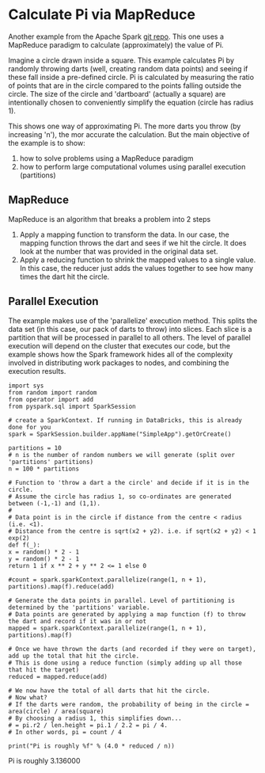 Calculate Pi via MapReduce
==========================

Another example from the Apache Spark [git
repo](https://github.com/apache/spark/blob/master/examples/src/main/python/pi.py).
This one uses a MapReduce paradigm to calculate (approximately) the
value of Pi.

Imagine a circle drawn inside a square. This example calculates Pi by
randomly throwing darts (well, creating random data points) and seeing
if these fall inside a pre-defined circle. Pi is calculated by measuring
the ratio of points that are in the circle compared to the points
falling outside the circle. The size of the circle and 'dartboard'
(actually a square) are intentionally chosen to conveniently simplify
the equation (circle has radius 1).

This shows one way of approximating Pi. The more darts you throw (by
increasing 'n'), the mor accurate the calculation. But the main
objective of the example is to show:

1.  how to solve problems using a MapReduce paradigm
2.  how to perform large computational volumes using parallel execution
    (partitions)

MapReduce
---------

MapReduce is an algorithm that breaks a problem into 2 steps

1.  Apply a mapping function to transform the data. In our case, the
    mapping function throws the dart and sees if we hit the circle. It
    does look at the number that was provided in the original data set.
2.  Apply a reducing function to shrink the mapped values to a single
    value. In this case, the reducer just adds the values together to
    see how many times the dart hit the circle.

Parallel Execution
------------------

The example makes use of the 'parallelize' execution method. This splits
the data set (in this case, our pack of darts to throw) into slices.
Each slice is a partition that will be processed in parallel to all
others. The level of parallel execution will depend on the cluster that
executes our code, but the example shows how the Spark framework hides
all of the complexity involved in distributing work packages to nodes,
and combining the execution results.

``` {.python}
import sys
from random import random
from operator import add
from pyspark.sql import SparkSession

# create a SparkContext. If running in DataBricks, this is already done for you
spark = SparkSession.builder.appName("SimpleApp").getOrCreate()

partitions = 10
# n is the number of random numbers we will generate (split over 'partitions' partitions)
n = 100 * partitions

# Function to 'throw a dart a the circle' and decide if it is in the circle.
# Assume the circle has radius 1, so co-ordinates are generated between (-1,-1) and (1,1).
#
# Data point is in the circle if distance from the centre < radius (i.e. <1).
# Distance from the centre is sqrt(x2 + y2). i.e. if sqrt(x2 + y2) < 1 exp(2) 
def f(_):
x = random() * 2 - 1
y = random() * 2 - 1
return 1 if x ** 2 + y ** 2 <= 1 else 0

#count = spark.sparkContext.parallelize(range(1, n + 1), partitions).map(f).reduce(add)

# Generate the data points in parallel. Level of partitioning is determined by the 'partitions' variable.
# Data points are generated by applying a map function (f) to throw the dart and record if it was in or not
mapped = spark.sparkContext.parallelize(range(1, n + 1), partitions).map(f)

# Once we have thrown the darts (and recorded if they were on target), add up the total that hit the circle.
# This is done using a reduce function (simply adding up all those that hit the target)
reduced = mapped.reduce(add)

# We now have the total of all darts that hit the circle.
# Now what?
# If the darts were random, the probability of being in the circle = area(circle) / area(square)
# By choosing a radius 1, this simplifies down...
# = pi.r2 / len.height = pi.1 / 2.2 = pi / 4.
# In other words, pi = count / 4

print("Pi is roughly %f" % (4.0 * reduced / n))
```

Pi is roughly 3.136000
